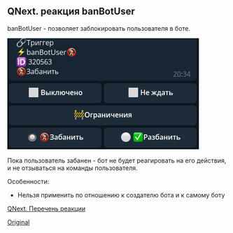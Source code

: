 ## QNext. реакция banBotUser

banBotUser - позволяет заблокировать пользователя в боте.

![](./1.png)

Пока пользователь забанен - бот не будет реагировать на его действия, и не отзываться на команды пользователя.



Особенности:
* Нельзя применить по отношению к создателю бота и к самому боту



[QNext. Перечень реакции](/docs-test/_export/reactions)
  
[Original](https://telegra.ph/QNext-admin-reaction-banBotUser-05-07)